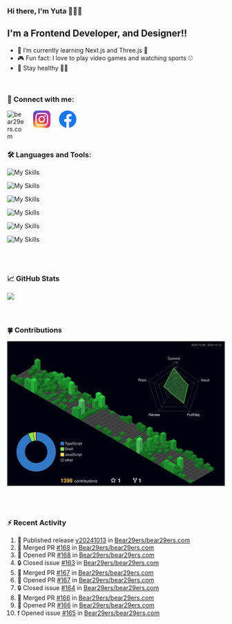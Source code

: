 ### Hi there, I'm Yuta 🤟🏻🐻

## I'm a Frontend Developer, and Designer!!

- 🌱 I’m currently learning Next.js and Three.js 🤣
- 🎮 Fun fact: I love to play video games and watching sports ⚾️
- 🏃 Stay healthy 🏋🏻

<br />

### :wave: Connect with me:

[<img align="left" alt="bear29ers.com" width="40px" src="https://user-images.githubusercontent.com/39920490/156489586-f125813b-e344-46d6-9306-f5786684b976.jpg" style="margin-right: 20px;" />](https://bear29ers.com)
[<img align="left" alt="Yuta Okuma | Instagram" width="40px" src="https://github.com/github/explore/blob/main/topics/instagram/instagram.png?raw=true" style="margin-right: 20px;" />](https://www.instagram.com/bear29ers/)
[<img align="left" alt="Yuta Okuma | Facebook" width="40px" src="https://github.com/github/explore/blob/main/topics/facebook/facebook.png?raw=true" style="margin-right: 20px;" />](https://www.facebook.com/bear29ers/)

<!-- [<img align="left" alt="Yuta Okuma | Wantedly" width="40px" src="https://user-images.githubusercontent.com/39920490/156489528-fdc520d6-10f1-43b6-8bf8-fadf8dcf1a90.jpg" style="margin-right: 20px;" />](https://www.wantedly.com/id/yuta_okuma_b) -->

<br />
<br />
<br />
<br />

### :hammer_and_wrench: Languages and Tools:

![My Skills](https://skillicons.dev/icons?i=html,css,sass,bootstrap,tailwind,js,ts,jquery,threejs,react)

![My Skills](https://skillicons.dev/icons?i=styledcomponents,emotion,materialui,nextjs,vercel,vue,nuxt,pinia,nodejs,express)

![My Skills](https://skillicons.dev/icons?i=webpack,vite,jest,vitest,babel,regex,npm,pnpm,php,laravel)

![My Skills](https://skillicons.dev/icons?i=mysql,sqlite,docker,git,github,githubactions,aws,firebase,vim,neovim)

![My Skills](https://skillicons.dev/icons?i=linux,bash,lua,markdown,svg,webstorm,vscode,atom,figma,xd)

![My Skills](https://skillicons.dev/icons?i=ps,ai,pr,ae,postman,sentry,codepen,stackoverflow,discord,apple)

<br />
<br />

### :chart_with_upwards_trend: GitHub Stats

<div style="display: flex;">
    <a href="https://github.com/Bear29ers">
        <img height="220px;" src="https://github-readme-stats-bear29ers.vercel.app/api?username=Bear29ers&show_icons=true&theme=bear">
    </a>
</div>

<br />
<br />

### :four_leaf_clover: Contributions

![](./profile-3d-contrib/profile-night-green.svg)

<br />
<br />

### :zap: Recent Activity

<!--START_SECTION:activity-->

1. 🚀 Published release [v20241013](https://github.com/Bear29ers/bear29ers.com/releases/tag/v20241013) in [Bear29ers/bear29ers.com](https://github.com/Bear29ers/bear29ers.com)
2. 🎉 Merged PR [#168](https://github.com/Bear29ers/bear29ers.com/pull/168) in [Bear29ers/bear29ers.com](https://github.com/Bear29ers/bear29ers.com)
3. 💪 Opened PR [#168](https://github.com/Bear29ers/bear29ers.com/pull/168) in [Bear29ers/bear29ers.com](https://github.com/Bear29ers/bear29ers.com)
4. 🔒 Closed issue [#163](https://github.com/Bear29ers/bear29ers.com/issues/163) in [Bear29ers/bear29ers.com](https://github.com/Bear29ers/bear29ers.com)
5. 🎉 Merged PR [#167](https://github.com/Bear29ers/bear29ers.com/pull/167) in [Bear29ers/bear29ers.com](https://github.com/Bear29ers/bear29ers.com)
6. 💪 Opened PR [#167](https://github.com/Bear29ers/bear29ers.com/pull/167) in [Bear29ers/bear29ers.com](https://github.com/Bear29ers/bear29ers.com)
7. 🔒 Closed issue [#164](https://github.com/Bear29ers/bear29ers.com/issues/164) in [Bear29ers/bear29ers.com](https://github.com/Bear29ers/bear29ers.com)
8. 🎉 Merged PR [#166](https://github.com/Bear29ers/bear29ers.com/pull/166) in [Bear29ers/bear29ers.com](https://github.com/Bear29ers/bear29ers.com)
9. 💪 Opened PR [#166](https://github.com/Bear29ers/bear29ers.com/pull/166) in [Bear29ers/bear29ers.com](https://github.com/Bear29ers/bear29ers.com)
10. ❗ Opened issue [#165](https://github.com/Bear29ers/bear29ers.com/issues/165) in [Bear29ers/bear29ers.com](https://github.com/Bear29ers/bear29ers.com)

<!--END_SECTION:activity-->

